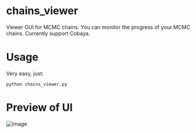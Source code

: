 # chains_viewer
Viewer GUI for MCMC chains. You can monitor the progress of your MCMC chains. Currently support Cobaya.
# Usage
Very easy, just:
```
python chains_viewer.py
```
# Preview of UI
![image](https://github.com/user-attachments/assets/38e07583-f900-43d4-ad1f-b446429399ef)


